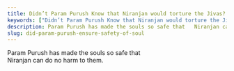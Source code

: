 ```yaml
---
title: Didn’t Param Purush Know that Niranjan would torture the Jivas? Why did He give him the Souls without ensuring their safety?
keywords: ["Didn’t Param Purush Know that Niranjan would torture the Jivas? Why did He give him the Souls without ensuring their safety?",Sahib Bandgi books,]
description: Param Purush has made the souls so safe that   Niranjan can do no harm to them.
slug: did-param-purush-ensure-safety-of-soul
---
```


Param Purush has made the souls so safe that  
Niranjan can do no harm to them.  



  